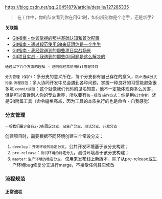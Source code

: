 https://blog.csdn.net/qq_20451879/article/details/127285335

> 在工作中，你的队友看到你在用Git时，如何辨别你是个老手，还是新手?

**关联篇**

- [Git指南 - 你该掌握的那些基础认知和首次配置](https://blog.csdn.net/qq_20451879/article/details/78921972)
- [Git指南 - 通过规范使用Git来证明你是一个牛牛
  ](https://blog.csdn.net/qq_20451879/article/details/127285335)
- [Git指南 - 我经常遇到的那些项目实战场景](https://blog.csdn.net/qq_20451879/article/details/127278029)
- [Git项目实战 - 我遇到的那些Git问题是这么解决的](https://liuyong.blog.csdn.net/article/details/79063978)

`通过以下几个方面的理解 → 证明你经常使用Git管理项目`

`分支管理（保护）`：多分支的意义所在，每个分支都有自己存在的意义，`防止造成分支污染`
`流程规范`：多人协同开发中总会遇到各种问题，掌握一种良好的习惯能避免很多坑
`commit规范`：这个就像我们代码的见名知意，他不一定能体现你多么厉害，但是可以告诉别人你的专业素养，所以要有`统一规范`
`操作方式`：你是用`Git命令`，还是Git附属工具（命令逼格高点，因为工具的本质执行的也是命令 - 自我感觉）

### 分支管理

`一般我们最少会有2-3条固定分支，及生产分支、测试分支、开发分支`

创建项目时，需要根据不同环境创建三个常设分支：

1. `develop`：`开发环境的稳定分支`，公共开发环境基于该分支构建；
2. `pre-release`：`测试环境的稳定分支`，测试环境基于该分支构建；
3. `master`: `生产环境的稳定分支`，仅用来发布线上新版本，除了从pre-release或生产环境bug修复分支进行merge，不接受任何其它修改

### 流程规范

#### 正常流程

